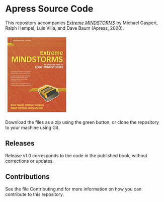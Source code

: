 # Apress Source Code

This repository accompanies [*Extreme MINDSTORMS*](http://www.apress.com/9781893115842) by Michael Gasperi, Ralph Hempel, Luis Villa, and Dave Baum (Apress, 2000).

![Cover image](9781893115842.jpg)

Download the files as a zip using the green button, or clone the repository to your machine using Git.

## Releases

Release v1.0 corresponds to the code in the published book, without corrections or updates.

## Contributions

See the file Contributing.md for more information on how you can contribute to this repository.
